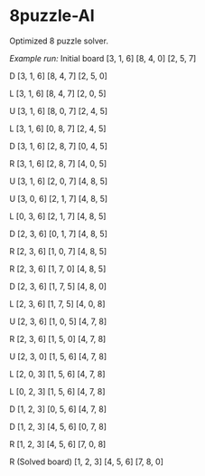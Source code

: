 # 8puzzle-AI
Optimized 8 puzzle solver.

*Example run:*
Initial board
[3, 1, 6]
[8, 4, 0]
[2, 5, 7]

D
[3, 1, 6]
[8, 4, 7]
[2, 5, 0]

L
[3, 1, 6]
[8, 4, 7]
[2, 0, 5]

U
[3, 1, 6]
[8, 0, 7]
[2, 4, 5]

L
[3, 1, 6]
[0, 8, 7]
[2, 4, 5]

D
[3, 1, 6]
[2, 8, 7]
[0, 4, 5]

R
[3, 1, 6]
[2, 8, 7]
[4, 0, 5]

U
[3, 1, 6]
[2, 0, 7]
[4, 8, 5]

U
[3, 0, 6]
[2, 1, 7]
[4, 8, 5]

L
[0, 3, 6]
[2, 1, 7]
[4, 8, 5]

D
[2, 3, 6]
[0, 1, 7]
[4, 8, 5]

R
[2, 3, 6]
[1, 0, 7]
[4, 8, 5]

R
[2, 3, 6]
[1, 7, 0]
[4, 8, 5]

D
[2, 3, 6]
[1, 7, 5]
[4, 8, 0]

L
[2, 3, 6]
[1, 7, 5]
[4, 0, 8]

U
[2, 3, 6]
[1, 0, 5]
[4, 7, 8]

R
[2, 3, 6]
[1, 5, 0]
[4, 7, 8]

U
[2, 3, 0]
[1, 5, 6]
[4, 7, 8]

L
[2, 0, 3]
[1, 5, 6]
[4, 7, 8]

L
[0, 2, 3]
[1, 5, 6]
[4, 7, 8]

D
[1, 2, 3]
[0, 5, 6]
[4, 7, 8]

D
[1, 2, 3]
[4, 5, 6]
[0, 7, 8]

R
[1, 2, 3]
[4, 5, 6]
[7, 0, 8]

R (Solved board)
[1, 2, 3]
[4, 5, 6]
[7, 8, 0]
